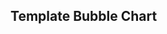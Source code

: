## Template Bubble Chart

<script src="plotly-latest.min.js"></script>

<div id="myDiv"><!-- Plotly chart will be drawn inside this DIV --></div>

  <script>
var trace = [{
  x: [1, 2, 3],
  y: [1, 2, 3],
  marker: {
  	color: [’red’,’blue’],
	size: [20, 50, 80]}, mode : ’markers’};
}];

Plotly.plot('myDiv', [trace]);
  </script>

